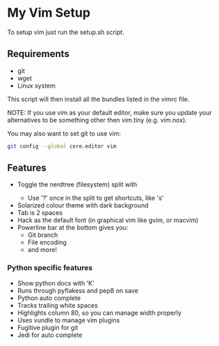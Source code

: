 # My Vim Setup

To setup vim just run the setup.sh script.

## Requirements
 * git
 * wget
 * Linux system

This script will then install all the bundles listed in the vimrc file.

NOTE: If you use vim as your default editor, make sure you update your alternatives to be something other then vim.tiny (e.g. vim.nox).

You may also want to set git to use vim:
```bash
git config --global core.editor vim
```
## Features
  * Toggle the nerdtree (filesystem) split with <f2>
    * Use '?' once in the split to get shortcuts, like 's'
  * Solarized colour theme with dark background
  * Tab is 2 spaces
  * Hack as the default font (in graphical vim like gvim, or macvim)
  * Powerline bar at the bottom gives you:
    * Git branch
    * File encoding
    * and more!

### Python specific features
  * Show python docs with 'K'
  * Runs through pyflakess and pep8 on save
  * Python auto complete
  * Tracks trailing white spaces
  * Highlights column 80, so you can manage width properly
  * Uses vundle to manage vim plugins
  * Fugitive plugin for git
  * Jedi for auto complete
